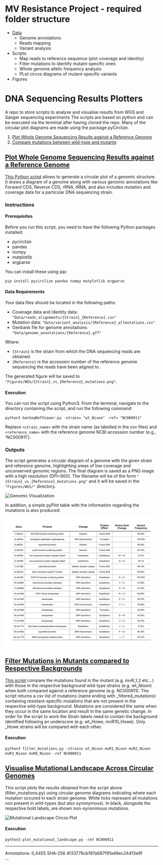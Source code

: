 # MV Resistance Project - required folder structure
  - [Data](/Data)
    - Genome annotations
    - Reads mapping
    - Variant analysis
  - Scripts
    - Map reads to reference sequence (plot coverage and identity)
    - Filter mutations to identify mutant-specific ones
    - Whole genome allelic frequency analysis
    - PLot circos diagrams of mutant-specific variants
  - Figures


# DNA Sequencing Results Plotters 
 A repo to store scripts to analyse and visualise results from WGS and Sanger sequencing experiments
 The scripts are based on python and can be executed via the terminal after having cloned the repo.
 Many of the circular plot diagrams are made using the package pyCirclize.
 
  1. [Plot Whole Genome Sequencing Results against a Reference Genome](#plot-whole-genome-sequencing-results-against-a-reference-genome)
  2. [Compare mutations between wild-type and mutants](#filter-mutations-in-mutants-compared-to-respective-backgrounds)


## [Plot Whole Genome Sequencing Results against a Reference Genome](GenSeqRefViewer.py)
[This Python script](GenSeqRefViewer.py) allows to generate a circular plot of a genomic structure. It draws a diagram of a genome along with various genomic annotations like Forward CDS, Reverse CDS, rRNA, tRNA, and also includes mutation and coverage data for a particular DNA sequencing strain.

### Instructions

#### Prerequisites
Before you run this script, you need to have the following Python packages installed:

- pycirclize
- pandas
- numpy
- matplotlib
- argparse

You can install these using pip:

```shell
pip install pycirclize pandas numpy matplotlib argparse
```

#### Data Requirements

Your data files should be located in the following paths:

- Coverage data and Identity data: `"Data/reads_alignments/{Strain}_{Reference}.csv"`
- Mutation data: `"Data/variant_analysis/{Reference}_allmutations.csv"`
- Genbank file for genome annotations: `"Data/genome_annotations/{Reference}.gff"`

Where:

- `{Strain}` is the strain from which the DNA sequencing reads are obtained.
- `{Reference}` is the accession number of the reference genome sequencing the reads have been aligned to.

The generated figure will be saved to `"Figures/WGS/{Strain}_vs_{Reference}_mutations.png"`.

#### Execution

You can run the script using Python3. From the terminal, navigate to the directory containing the script, and run the following command:

```shell
python3 GenSeqRefViewer.py -strain= "wt_Nixon" -ref= "NC000911"
```

Replace `<strain_name>` with the strain name (as labelled in the csv files) and `<reference_name>` with the reference genome NCBI accession number (e.g., 'NC000911').

### Outputs
The script generates a circular diagram of a genome with the given strain and reference genome, highlighting areas of low coverage and unconserved genomic regions. The final diagram is saved as a PNG image with a high resolution (DPI=900). The filename will be of the form `"{Strain}_vs_{Reference}_mutations.png"` and it will be saved in the `"Figures/WGS/"` directory.

![Genomic Visualization](./Figures/WGS/wt_Howe_vs_NC000911_genomeview.png)

In addition, a simple pyPlot table with the information regarding the mutations is also produced:

![Mutation Table](./Figures/WGS/Table_wt_Nixon_NC000911_1.png)


## [Filter Mutations in Mutants compared to Respective Backgrounds](filter_mutations.py)
[This script](filter_mutations.py) compare the mutations found in the mutant (e.g. mvR_1,2 etc...) with those in the respective background wild-type strains (e.g. wt_Nixon) when both compared against a reference genome (e.g. NC000911). The script returns a csv list of mutations (name ending with _filtered_mutations) containing resistant-specific mutations that are not present in the respective wild-type background. Mutations are considered the same when they occur in the same location and result in the same genetic change. In order for the script to work the Strain labels need to contain the background identified following an underscore (e.g. wt_Howe, mvR10_Howe). Only _Howe strains will be compared with each other. 

#### Execution
```shell
python3 filter_mutations.py -strains wt_Nixon mvR1_Nixon mvR2_Nixon mvR3_Nixon mvR6_Nixon -ref NC000911
```

## [Visualise Mutational Landscape Across Circular Genomes](plot_mutational_landscape.py)
This script plots the results obtained from the script above (filter_mutations.py) using circular genome diagrams indicating where each mutation occured in each strain genome. White ticks represent all mutations non present in wild-types (but also synonymous). In black, alongside the respective bold labels, are shown non-synonimous mutations.

![Mutational Landscape Circos Plot](Figures/WGS/Syn3803mvR1-12_mutants_vs_WT_genome_views.svg)


#### Execution
```shell
python3 plot_mutational_landscape.py -ref NC000911
```


---
Annotations: 0,4455 SHA-256 4f33776cb197a687f91a49ec24413e9f  
...
